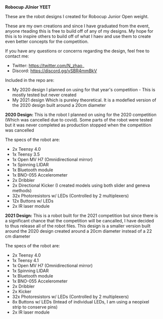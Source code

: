 **Robocup JUnior YEET**

These are the robot designs I created for Robocup Junior Open weight. 

These are my own creations and since I have graduated from the event, anyone rteading this is free to build off of any of my designs. My hope for this is to inspire others to build off of what I haev and use them to create even better concepts for the competition.

If you have any questions or concerns regarding the design, feel free to contact me:
- Twitter: https://twitter.com/N_zhao_
- Discord: https://discord.gg/ySBR4mmBkV



Included in the repo are:
- My 2020 design I planned on using for that year's competition - This is mostly tested but never created
- My 2021 design Which is pureley theoretical. It is a modefied version of the 2020 design built around a 20cm diameter



**2020 Design:**
This is the robot I planned on using for the 2020 competition (Which was cancelled due to covid). Some parts of the robot were tested but it was never completed as production stopped when the competition was cancelled

The specs of the robot are:
- 2x Teensy 4.0
- 1x Teensy 3.5
- 1x Open MV H7 (Omnidirectional mirror)
- 1x Spinning LIDAR
- 1x Bluetooth module
- 1x BNO-055 Accelerometer
- 2x Dribbler
- 2x Directional Kicker (I created models using both slider and geneva methods)
- 32x Photoresistors w/ LEDs (Controlled by 2 multiplexers)
- 12x Buttons w/ LEDs
- 2x IR laser module




**2021 Design:**
This is a robot built for the 2021 competition but since there is a significant chance that the competition will be cancalled, I have decided to thus release all of the robot files. This design is a smaller version built around the 2020 design created around a 20cm diameter instead of a 22 cm diameter

The specs of the robot are:
- 2x Teensy 4.0
- 1x Teensy 4.1
- 1x Open MV H7 (Omnidirectional mirror)
- 1x Spinning LIDAR
- 1x Bluetooth module
- 1x BNO-055 Accelerometer
- 2x Dribbler
- 2x Kicker
- 32x Photoresistors w/ LEDs (Controlled by 2 multiplexers)
- 8x Buttons w/ LEDs (Intead of individual LEDs, I am using a neopixel strip to conserve pins)
- 2x IR laser module







